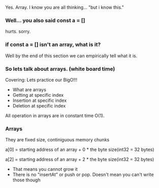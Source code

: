 Yes. Array. I know you are all thinking... "but i know this."

### Well... you also said const a = []

hurts. sorry.

### if const a = [] isn't an array, what is it?

Well by the end of this section we can empirically tell what it is.

### So lets talk about arrays. (white board time)

Covering: Lets practice our BigO!!!

- What are arrays
- Getting at specific index
- Insertion at specific index
- Deletion at specific index

All operation in arrays are in constant time O(1).

### Arrays

They are fixed size, continiguous memory chunks

a[0] =  starting address of an array + 0 * the byte size(int32 = 32 bytes)

a[2] =  starting address of an array + 2 * the byte size(int32 = 32 bytes)

- That means you cannot grow it
- There is no "insertAt" or push or pop. Doesn't mean you can't write those though